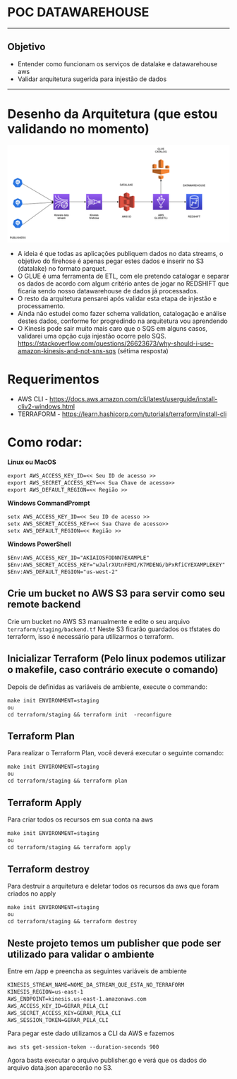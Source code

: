 # POC DATAWAREHOUSE
---
## Objetivo
- Entender como funcionam os serviços de datalake e datawarehouse aws
- Validar arquitetura sugerida para injestão de dados

---

# Desenho da Arquitetura (que estou validando no momento)
![Image](.images/ARQUITETURA.PNG)

- A ideia é que todas as aplicações publiquem dados no data streams, o objetivo do firehose é apenas pegar estes dados e inserir no S3 (datalake) no formato parquet.
- O GLUE é uma ferramenta de ETL, com ele pretendo catalogar e separar os dados de acordo com algum critério antes de jogar no REDSHIFT que ficaria sendo nosso datawarehouse de dados já processados.
- O resto da arquitetura pensarei após validar esta etapa de injestão e processamento.
- Ainda não estudei como fazer schema validation, catalogação e análise destes dados, conforme for progredindo na arquitetura vou aprendendo
- O Kinesis pode sair muito mais caro que o SQS em alguns casos, validarei uma opção cuja injestão ocorre pelo SQS. https://stackoverflow.com/questions/26623673/why-should-i-use-amazon-kinesis-and-not-sns-sqs (sétima resposta)

# Requerimentos
- AWS CLI - https://docs.aws.amazon.com/cli/latest/userguide/install-cliv2-windows.html
- TERRAFORM - https://learn.hashicorp.com/tutorials/terraform/install-cli

# Como rodar:
__Linux ou MacOS__
```
export AWS_ACCESS_KEY_ID=<< Seu ID de acesso >>
export AWS_SECRET_ACCESS_KEY=<< Sua Chave de acesso>>
export AWS_DEFAULT_REGION=<< Região >>
```
__Windows CommandPrompt__ 

```
setx AWS_ACCESS_KEY_ID=<< Seu ID de acesso >>
setx AWS_SECRET_ACCESS_KEY=<< Sua Chave de acesso>>
setx AWS_DEFAULT_REGION=<< Região >>
```
__Windows PowerShell__ 
```
$Env:AWS_ACCESS_KEY_ID="AKIAIOSFODNN7EXAMPLE"
$Env:AWS_SECRET_ACCESS_KEY="wJalrXUtnFEMI/K7MDENG/bPxRfiCYEXAMPLEKEY"
$Env:AWS_DEFAULT_REGION="us-west-2"
```

## Crie um bucket no AWS S3 para servir como seu remote backend
Crie um bucket no AWS S3 manualmente e edite o seu arquivo `terraform/staging/backend.tf`
Neste S3 ficarão guardados os tfstates do terraform, isso é necessário para utilizarmos o terraform.

## Inicializar Terraform (Pelo linux podemos utilizar o makefile, caso contrário execute o comando)
Depois de definidas as variáveis de ambiente, execute o commando:
```
make init ENVIRONMENT=staging
ou
cd terraform/staging && terraform init  -reconfigure

```

## Terraform Plan
Para realizar o Terraform Plan, você deverá executar o seguinte comando: 
```
make init ENVIRONMENT=staging
ou
cd terraform/staging && terraform plan

```

## Terraform Apply
Para criar todos os recursos em sua conta na aws
```
make init ENVIRONMENT=staging
ou
cd terraform/staging && terraform apply

```

## Terraform destroy
Para destruir a arquitetura e deletar todos os recursos da aws que foram criados no apply
```
make init ENVIRONMENT=staging
ou
cd terraform/staging && terraform destroy

```

## Neste projeto temos um publisher que pode ser utilizado para validar o ambiente
Entre em /app e preencha as seguintes variáveis de ambiente
```
KINESIS_STREAM_NAME=NOME_DA_STREAM_QUE_ESTA_NO_TERRAFORM
KINESIS_REGION=us-east-1
AWS_ENDPOINT=kinesis.us-east-1.amazonaws.com
AWS_ACCESS_KEY_ID=GERAR_PELA_CLI
AWS_SECRET_ACCESS_KEY=GERAR_PELA_CLI
AWS_SESSION_TOKEN=GERAR_PELA_CLI
```

Para pegar este dado utilizamos a CLI da AWS e fazemos

```
aws sts get-session-token --duration-seconds 900 
```

Agora basta executar o arquivo publisher.go e verá que os dados do arquivo data.json aparecerão no S3.